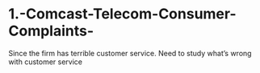 # 1.-Comcast-Telecom-Consumer-Complaints-
Since the firm has terrible customer service. Need to study what’s wrong with customer service
